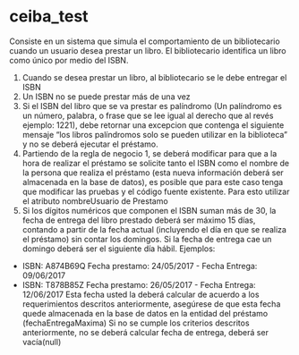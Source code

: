 # ceiba_test

 Consiste en un sistema que simula el comportamiento de un bibliotecario cuando un usuario desea prestar un libro. 
 El bibliotecario identifica un libro como único por medio del ISBN.
 
1. Cuando se desea prestar un libro, al bibliotecario se le debe entregar el ISBN
2. Un ISBN no se puede prestar más de una vez
3. Si el ISBN del libro que se va prestar es palíndromo (Un palíndromo es un número,
palabra, o frase que se lee igual al derecho que al revés ejemplo: 1221), 
debe retornar una excepcion que contenga el siguiente mensaje 
“los libros palíndromos solo se pueden utilizar en la biblioteca” y no se deberá ejecutar el préstamo.
4. Partiendo de la regla de negocio 1, 
se deberá modificar para que a la hora de realizar el préstamo se solicite tanto el ISBN como el nombre de la persona 
que realiza el préstamo (esta nueva información deberá ser almacenada en la base de datos), 
es posible que para este caso tenga que modificar las pruebas y el código fuente existente. 
Para esto utilizar el atributo nombreUsuario de Prestamo
 5. Si los dígitos numéricos que componen el ISBN suman más de 30, la fecha de entrega del libro prestado deberá ser máximo 15 días, 
 contando a partir de la fecha actual (incluyendo el día en que se realiza el préstamo) sin contar los domingos. Si la fecha de entrega cae un domingo deberá ser el siguiente día hábil. 
 Ejemplos:
- ISBN: A874B69Q Fecha prestamo: 24/05/2017 - Fecha Entrega: 09/06/2017
- ISBN: T878B85Z Fecha prestamo: 26/05/2017 - Fecha Entrega: 12/06/2017 Esta fecha usted la deberá calcular de acuerdo a los requerimientos descritos anteriormente, 
asegúrese de que esta fecha quede almacenada en la base de datos en la entidad del préstamo
(fechaEntregaMaxima)
Si no se cumple los criterios descritos anteriormente, no se deberá calcular fecha de entrega, deberá ser vacía(null)

 
